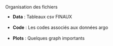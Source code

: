 <head>
Organisation des fichiers </br> 
</head>
<ul type = "disc">
  <body>
<li><b>Data</b> : Tableaux csv FINAUX </li>
</br>
<li><b>Code</b> : Les codes associés aux données argo</li>
</br>
<li><b>Plots</b> : Quelques graph importants</li>
</ul>
</body>
